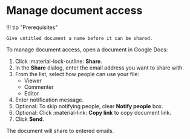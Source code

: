 # Manage document access

!!! tip "Prerequisites"

    Give untitled document a name before it can be shared.

To manage document access, open a document in Google Docs:

1. Click :material-lock-outline: **Share**.
1. In the **Share** dialog, enter the email address you want to share with.
1. From the list, select how people can use your file:
    - Viewer
    - Commenter
    - Editor
1. Enter notification message.
1. Optional: To skip notifying people, clear **Notify people** box.
1. Optional: Click :material-link: **Copy link** to copy document link.
1. Click **Send**.

The document will share to entered emails. 